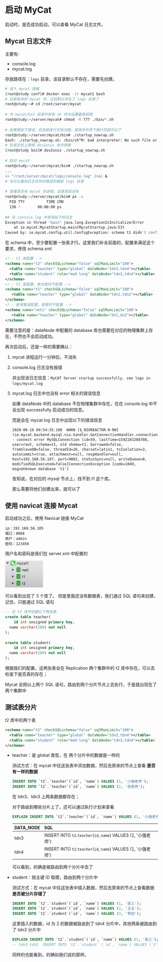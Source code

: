 # 启动 MyCat

启动时，是否成功启动，可以查看 MyCat 日志文件。

## Mycat 日志文件

主要有:

- console.log
- mycat.log

存放路径在：`logs` 目录，该目录默认不存在，需要先创建。

```bash
# 进入 mycat 容器
[root@study conf]# docker exec -it mycat1 bash
# 在新版本的 mycat 中，已经默认存在了 logs 目录了
root@study:~# cd /root/server/mycat

# 为 mycat/bin 目录中所有 sh 命令设置最高权限
root@study:~/server/mycat# chmod -R 777 ./bin/*.sh

# 如果报如下错误，应该是发行包有问题，使用命令转下换行符就可以了
root@study:~/server/mycat/bin# ./startup_nowrap.sh
bash: ./startup_nowrap.sh: /bin/sh^M: bad interpreter: No such file or directory
# 在宿主机上使用 dos2unix 命令转换
[root@study bin]# dos2unix ./startup_nowrap.sh

# 启动 mycat
root@study:~/server/mycat/bin# ./startup_nowrap.sh
...
>> "/root/server/mycat/logs/console.log" 2>&1 &
# 也可以看到日志文件的路径的确是 logs 目录

# 查看是否有 mycat 的进程，这里发现没有
root@study:~/server/mycat/bin# ps -a
  PID TTY          TIME CMD
  138 ?        00:00:00 ps
  
## 在 console.log 中发现如下的日志
Exception in thread "main" java.lang.ExceptionInInitializerError
	at io.mycat.MycatStartup.main(MycatStartup.java:53)
Caused by: io.mycat.config.util.ConfigException: schema t1 didn't config tables,so you must set dataNode property!
```

在 schema 中，至少要配置一张表才行。这里我们补全前面的，配置来满足这个要求，修改 schema.xml

```xml
<!-- t2 库配置 -->
<schema name="t2" checkSQLschema="false" sqlMaxLimit="100">
  <table name="teacher" type="global" dataNode="tdn3,tdn4"></table>
  <table name="student" rule="mod-long" dataNode="tdn3,tdn4"></table>
</schema>
<!-- t1 库配置，表也暂时不配置 -->
<schema name="t1" checkSQLschema="false" sqlMaxLimit="100">
   <table name="teacher" type="global" dataNode="tdn1,tdn2"></table>
</schema>
<!-- 新零售库配置，表暂时不配置 -->
<schema name="neti" checkSQLschema="false" sqlMaxLimit="100">
   <table name="teacher" type="global" dataNode="dn1,dn2"></table>
</schema>
```

需要注意的是：dataNode 中配置的 database 库也需要在对应的物理集群上存在，不然也不会启动成功。

再次启动后，还是一样的需要确认：

1. mycat 进程运行一分钟后，不消失

2. console.log 日志没有报错

   并出现该日志信息：`MyCAT Server startup successfully. see logs in logs/mycat.log`

3. mycat.log 日志中也没有 error 相关的错误信息

   如果 dataNode 中的 database 不在物理集群中存在，在在 console.log 中不会出现 successfully 启动成功的信息。

   而是会在 mycat.log 日志中出现以下的错误信息

   ```
   2020-06-16 04:54:35.108  WARN [$_NIOREACTOR-0-RW] (io.mycat.backend.mysql.nio.handler.GetConnectionHandler.connectionError(GetConnectionHandler.java:74)) - connect error MySQLConnection [id=59, lastTime=1592283208708, user=root, schema=t1, old shema=t1, borrowed=false, fromSlaveDB=false, threadId=26, charset=latin1, txIsolation=3, autocommit=true, attachment=null, respHandler=null, host=192.168.56.107, port=9002, statusSync=null, writeQueue=0, modifiedSQLExecuted=false]ConnectionException [code=1049, msg=Unknown database 't1']
   ```

   告知说，在对应的 mysql 节点上，找不到 t1 这个库。

   那么需要将他们创建出来，就可以了

## 使用 navicat 连接 Mycat

启动成功之后，使用 Navicat 链接 MyCat

```
ip：192.168.56.105
端口：8066
用户：admin
密码：123456
```

用户名和密码是我们在 server.xml 中配置的

![image-20200620214923711](./assets/image-20200620214923711.png)

可以看到出现了 3 个库了。 但是里面还没有数据表，我们通过 SQL 语句来创建，记住，只能通过 SQL 语句

```sql
-- 在 t2 库中创建以下两张表
create table teacher(
	id int unsigned primary key,
  name varchar(200) not null
);

create table student(
	id int unsigned primary key,
  name varchar(200) not null
);
```

根据我们的配置，这两张表会在 Replication 两个集群中的  t2 库中存在，可以去检查下是否真的存在；

Mycat 会把以上两个 SQL 语句，路由到两个分片节点上去执行，于是就出现在了两个集群中

## 测试表分片

t2 库中的两个表

```xml
<schema name="t2" checkSQLschema="false" sqlMaxLimit="100">
  <table name="teacher" type="global" dataNode="tdn3,tdn4"></table>
  <table name="student" rule="mod-long" dataNode="tdn3,tdn4"></table>
</schema>
```

- teacher：是 global 类型，在 两个分片中的数据是一样的

  测试方式：在 mycat 中往这张表中添加数据，然后去原来的节点上查看 **是否有一样的数据**

  ```sql
  INSERT INTO `t2`.`teacher`(`id`, `name`) VALUES (1, '小强老师');
  INSERT INTO `t2`.`teacher`(`id`, `name`) VALUES (2, '张老师');
  ```
	
	在 tdn3、tdn3 上两条数据都存在；
	
	对于路由到哪些分片上了，还可以通过执行计划来查看
	
	```sql
	EXPLAIN INSERT INTO `t2`.`teacher`(`id`, `name`) VALUES (1, '小强老师');
	```
	
	| DATA_NODE | SQL                                                          |
	| --------- | ------------------------------------------------------------ |
	| tdn3      | INSERT INTO `t2`.`teacher`(`id`, `name`) VALUES (1, '小强老师') |
	| tdn4      | INSERT INTO `t2`.`teacher`(`id`, `name`) VALUES (1, '小强老师') |
	
	可以看到，的确是被路由到两个分片中去了
	
- student：按主键 ID 取模，路由到两个分片中

  测试方式：在 mycat 中往这张表中插入数据，然后去原来的节点上查看数据 **是否被分片存储了**

  ```sql
  INSERT INTO `t2`.`student`(`id`, `name`) VALUES (1, '张三');
  INSERT INTO `t2`.`student`(`id`, `name`) VALUES (2, '王五');
  INSERT INTO `t2`.`student`(`id`, `name`) VALUES (3, '李四');
  ```

  这里插入的数据，id 为 2 的数据被路由到了 tdn4 分片中，其他两条被路由到了 tdn3 分片中
  
  ```sql
  EXPLAIN INSERT INTO `t2`.`student`(`id`, `name`) VALUES (1, '张三');
  -- tdn3 tdn3	INSERT INTO `t2`.`student` (`id`, `name`) VALUES ('2', '王五')
  ```
  
  同样的也能看到，的确如我们说的那样。